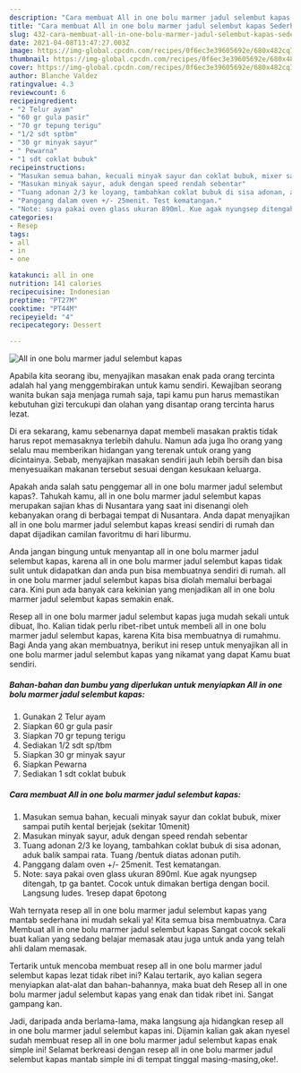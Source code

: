 ```yaml
---
description: "Cara membuat All in one bolu marmer jadul selembut kapas Sederhana Untuk Jualan"
title: "Cara membuat All in one bolu marmer jadul selembut kapas Sederhana Untuk Jualan"
slug: 432-cara-membuat-all-in-one-bolu-marmer-jadul-selembut-kapas-sederhana-untuk-jualan
date: 2021-04-08T13:47:27.003Z
image: https://img-global.cpcdn.com/recipes/0f6ec3e39605692e/680x482cq70/all-in-one-bolu-marmer-jadul-selembut-kapas-foto-resep-utama.jpg
thumbnail: https://img-global.cpcdn.com/recipes/0f6ec3e39605692e/680x482cq70/all-in-one-bolu-marmer-jadul-selembut-kapas-foto-resep-utama.jpg
cover: https://img-global.cpcdn.com/recipes/0f6ec3e39605692e/680x482cq70/all-in-one-bolu-marmer-jadul-selembut-kapas-foto-resep-utama.jpg
author: Blanche Valdez
ratingvalue: 4.3
reviewcount: 6
recipeingredient:
- "2 Telur ayam"
- "60 gr gula pasir"
- "70 gr tepung terigu"
- "1/2 sdt sptbm"
- "30 gr minyak sayur"
- " Pewarna"
- "1 sdt coklat bubuk"
recipeinstructions:
- "Masukan semua bahan, kecuali minyak sayur dan coklat bubuk, mixer sampai putih kental berjejak (sekitar 10menit)"
- "Masukan minyak sayur, aduk dengan speed rendah sebentar"
- "Tuang adonan 2/3 ke loyang, tambahkan coklat bubuk di sisa adonan, aduk balik sampai rata. Tuang /bentuk diatas adonan putih."
- "Panggang dalam oven +/- 25menit. Test kematangan."
- "Note: saya pakai oven glass ukuran 890ml. Kue agak nyungsep ditengah, tp ga bantet. Cocok untuk dimakan bertiga dengan bocil. Langsung ludes. 1resep dapat 6potong"
categories:
- Resep
tags:
- all
- in
- one

katakunci: all in one 
nutrition: 141 calories
recipecuisine: Indonesian
preptime: "PT27M"
cooktime: "PT44M"
recipeyield: "4"
recipecategory: Dessert

---
```



![All in one bolu marmer jadul selembut kapas](https://img-global.cpcdn.com/recipes/0f6ec3e39605692e/680x482cq70/all-in-one-bolu-marmer-jadul-selembut-kapas-foto-resep-utama.jpg)

Apabila kita seorang ibu, menyajikan masakan enak pada orang tercinta adalah hal yang menggembirakan untuk kamu sendiri. Kewajiban seorang  wanita bukan saja menjaga rumah saja, tapi kamu pun harus memastikan kebutuhan gizi tercukupi dan olahan yang disantap orang tercinta harus lezat.

Di era  sekarang, kamu sebenarnya dapat membeli masakan praktis tidak harus repot memasaknya terlebih dahulu. Namun ada juga lho orang yang selalu mau memberikan hidangan yang terenak untuk orang yang dicintainya. Sebab, menyajikan masakan sendiri jauh lebih bersih dan bisa menyesuaikan makanan tersebut sesuai dengan kesukaan keluarga. 



Apakah anda salah satu penggemar all in one bolu marmer jadul selembut kapas?. Tahukah kamu, all in one bolu marmer jadul selembut kapas merupakan sajian khas di Nusantara yang saat ini disenangi oleh kebanyakan orang di berbagai tempat di Nusantara. Anda dapat menyajikan all in one bolu marmer jadul selembut kapas kreasi sendiri di rumah dan dapat dijadikan camilan favoritmu di hari liburmu.

Anda jangan bingung untuk menyantap all in one bolu marmer jadul selembut kapas, karena all in one bolu marmer jadul selembut kapas tidak sulit untuk didapatkan dan anda pun bisa membuatnya sendiri di rumah. all in one bolu marmer jadul selembut kapas bisa diolah memalui berbagai cara. Kini pun ada banyak cara kekinian yang menjadikan all in one bolu marmer jadul selembut kapas semakin enak.

Resep all in one bolu marmer jadul selembut kapas juga mudah sekali untuk dibuat, lho. Kalian tidak perlu ribet-ribet untuk membeli all in one bolu marmer jadul selembut kapas, karena Kita bisa membuatnya di rumahmu. Bagi Anda yang akan membuatnya, berikut ini resep untuk menyajikan all in one bolu marmer jadul selembut kapas yang nikamat yang dapat Kamu buat sendiri.

<!--inarticleads1-->

##### Bahan-bahan dan bumbu yang diperlukan untuk menyiapkan All in one bolu marmer jadul selembut kapas:

1. Gunakan 2 Telur ayam
1. Siapkan 60 gr gula pasir
1. Siapkan 70 gr tepung terigu
1. Sediakan 1/2 sdt sp/tbm
1. Siapkan 30 gr minyak sayur
1. Siapkan  Pewarna
1. Sediakan 1 sdt coklat bubuk




<!--inarticleads2-->

##### Cara membuat All in one bolu marmer jadul selembut kapas:

1. Masukan semua bahan, kecuali minyak sayur dan coklat bubuk, mixer sampai putih kental berjejak (sekitar 10menit)
1. Masukan minyak sayur, aduk dengan speed rendah sebentar
1. Tuang adonan 2/3 ke loyang, tambahkan coklat bubuk di sisa adonan, aduk balik sampai rata. Tuang /bentuk diatas adonan putih.
1. Panggang dalam oven +/- 25menit. Test kematangan.
1. Note: saya pakai oven glass ukuran 890ml. Kue agak nyungsep ditengah, tp ga bantet. Cocok untuk dimakan bertiga dengan bocil. Langsung ludes. 1resep dapat 6potong




Wah ternyata resep all in one bolu marmer jadul selembut kapas yang mantab sederhana ini mudah sekali ya! Kita semua bisa membuatnya. Cara Membuat all in one bolu marmer jadul selembut kapas Sangat cocok sekali buat kalian yang sedang belajar memasak atau juga untuk anda yang telah ahli dalam memasak.

Tertarik untuk mencoba membuat resep all in one bolu marmer jadul selembut kapas lezat tidak ribet ini? Kalau tertarik, ayo kalian segera menyiapkan alat-alat dan bahan-bahannya, maka buat deh Resep all in one bolu marmer jadul selembut kapas yang enak dan tidak ribet ini. Sangat gampang kan. 

Jadi, daripada anda berlama-lama, maka langsung aja hidangkan resep all in one bolu marmer jadul selembut kapas ini. Dijamin kalian gak akan nyesel sudah membuat resep all in one bolu marmer jadul selembut kapas enak simple ini! Selamat berkreasi dengan resep all in one bolu marmer jadul selembut kapas mantab simple ini di tempat tinggal masing-masing,oke!.

